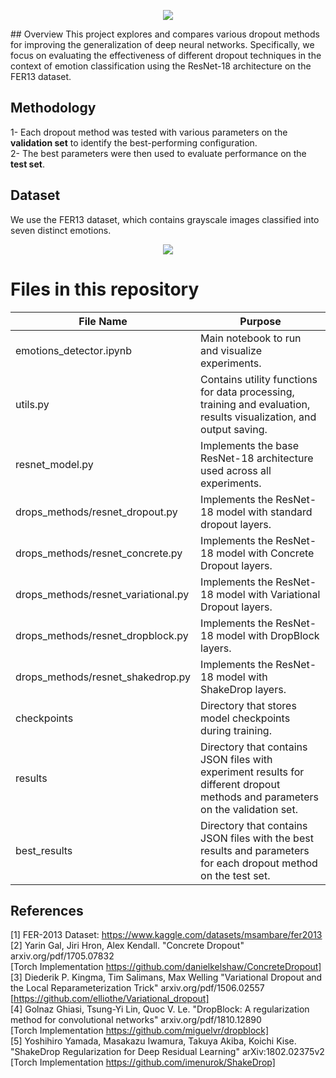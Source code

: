
<p align="center">
<img src="https://www.imghippo.com/i/Afe1J1724038781.png">
</p>
## Overview
This project explores and compares various dropout methods for improving the generalization of deep neural networks. Specifically, we focus on evaluating the effectiveness of different dropout techniques in the context of emotion classification using the ResNet-18 architecture on the FER13 dataset.

## Methodology
1- Each dropout method was tested with various parameters on the **validation set** to identify the best-performing configuration.  
2- The best parameters were then used to evaluate performance on the **test set**.

## Dataset
We use the FER13 dataset, which contains grayscale images classified into seven distinct emotions. 

<p align="center">
<img src="https://www.mdpi.com/electronics/electronics-12-02707/article_deploy/html/images/electronics-12-02707-g001.png">
</p>

# Files in this repository

File Name   | Purpose
------------- | -------------
emotions_detector.ipynb  | Main notebook to run and visualize experiments.
utils.py  | Contains utility functions for data processing, training and evaluation, results visualization, and output saving.
resnet_model.py  | Implements the base ResNet-18 architecture used across all experiments.
drops_methods/resnet_dropout.py | Implements the ResNet-18 model with standard dropout layers.
drops_methods/resnet_concrete.py | 	Implements the ResNet-18 model with Concrete Dropout layers.
drops_methods/resnet_variational.py | Implements the ResNet-18 model with Variational Dropout layers.
drops_methods/resnet_dropblock.py | Implements the ResNet-18 model with DropBlock layers.
drops_methods/resnet_shakedrop.py | Implements the ResNet-18 model with ShakeDrop layers.
checkpoints | Directory that stores model checkpoints during training.
results | Directory that contains JSON files with experiment results for different dropout methods and parameters on the validation set.
best_results | Directory that contains JSON files with the best results and parameters for each dropout method on the test set.

## References
[1] FER-2013 Dataset: https://www.kaggle.com/datasets/msambare/fer2013  
[2] Yarin Gal, Jiri Hron, Alex Kendall. "Concrete Dropout" arxiv.org/pdf/1705.07832  
    [Torch Implementation https://github.com/danielkelshaw/ConcreteDropout]  
[3] Diederik P. Kingma, Tim Salimans, Max Welling "Variational Dropout and the Local Reparameterization Trick" arxiv.org/pdf/1506.02557  
    [https://github.com/elliothe/Variational_dropout]  
[4] Golnaz Ghiasi, Tsung-Yi Lin, Quoc V. Le. "DropBlock: A regularization method for convolutional networks" arxiv.org/pdf/1810.12890  
    [Torch Implementation https://github.com/miguelvr/dropblock]  
[5] Yoshihiro Yamada, Masakazu Iwamura, Takuya Akiba, Koichi Kise. "ShakeDrop Regularization for Deep Residual Learning" arXiv:1802.02375v2  
    [Torch Implementation https://github.com/imenurok/ShakeDrop]  

